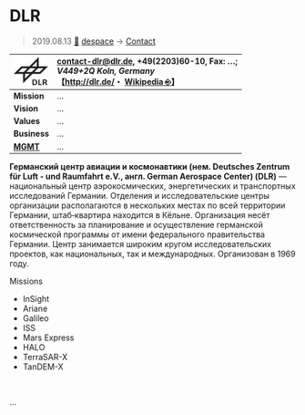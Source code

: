 # DLR
> 2019.08.13 [🚀](../../index/index.md) [despace](../index.md) → [Contact](../contact.md)

|[![](../f/contact/d/dlr_logo1_thumb.webp)](../f/contact/d/dlr_logo1.webp)|<contact-dlr@dlr.de>, +49(2203)60-10, Fax: …;<br> *V449+2Q Koln, Germany*<br> 【<http://dlr.de/>・ [Wikipedia ⎆](https://en.wikipedia.org/wiki/German_Aerospace_Center)】|
|:-|:-|
|**Mission**|…|
|**Vision**|…|
|**Values**|…|
|**Business**|…|
|**[MGMT](../mgmt.md)**|…|

**Германский центр авиации и космонавтики (нем. Deutsches Zentrum für Luft - und Raumfahrt e.V., англ. German Aerospace Center) (DLR)** — национальный центр аэрокосмических, энергетических и транспортных исследований Германии. Отделения и исследовательские центры организации располагаются в нескольких местах по всей территории Германии, штаб‑квартира находится в Кёльне. Организация несёт ответственность за планирование и осуществление германской космической программы от имени федерального правительства Германии. Центр занимается широким кругом исследовательских проектов, как национальных, так и международных. Организован в 1969 году.

Missions

   - InSight
   - Ariane
   - Galileo
   - ISS
   - Mars Express
   - HALO
   - TerraSAR-X
   - TanDEM-X


<p style="page-break-after:always"> </p>

…
